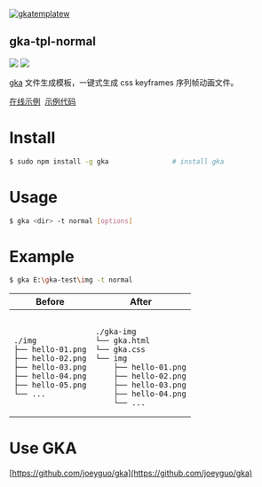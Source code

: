 [![gkatemplatew](https://user-images.githubusercontent.com/10385585/28489021-a9cc83aa-6eea-11e7-8c1b-4bb326bb9fe9.png)](https://github.com/joeyguo/gka)

## gka-tpl-normal

<a href="https://www.npmjs.org/package/gka-tpl-normal"><img src="https://img.shields.io/npm/v/gka-tpl-normal.svg?style=flat"></a>
<a href="https://github.com/joeyguo/gka-tpl-normal#license"><img src="https://img.shields.io/badge/license-MIT-blue.svg"></a>

[gka](https://github.com/joeyguo/gka) 文件生成模板，一键式生成 css keyframes 序列帧动画文件。

[在线示例](https://gkajs.github.io/gka-tpl-normal/example/gka.html)  [示例代码](https://github.com/gkajs/gka-tpl-normal/tree/master/example)

# Install

```sh
$ sudo npm install -g gka                # install gka
```

# Usage

```sh
$ gka <dir> -t normal [options]
```

# Example

```sh
$ gka E:\gka-test\img -t normal
```

<table>
    <thead>
        <tr><th>Before</th><th>After</th></tr>
    </thead>
    <tbody>
        <tr>
            <td><pre><code>
./img
├── hello-01.png
├── hello-02.png
├── hello-03.png
├── hello-04.png
├── hello-05.png
└── ...
</code></pre></td>
<td><pre><code>
./gka-img
└── gka.html
└── gka.css
└── img
    ├── hello-01.png
    ├── hello-02.png
    ├── hello-03.png
    ├── hello-04.png
    └── ...
</code></pre></td>
        </tr>
    </tbody>
</table>

# Use GKA

[https://github.com/joeyguo/gka](https://github.com/joeyguo/gka)

